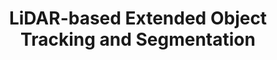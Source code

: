 ---
title: "LiDAR-based Extended Object Tracking and Segmentation"
excerpt: "From Apr. 2019 to Aug. 2019, I was with other two master students to develop one LiDAR based multiple extended object tracking framework with UKF filter at Intelligent Sensor-Actuator-System (ISAS). <br/><img src='/images/project/isas_profile.gif'>"
collection: portfolio
---